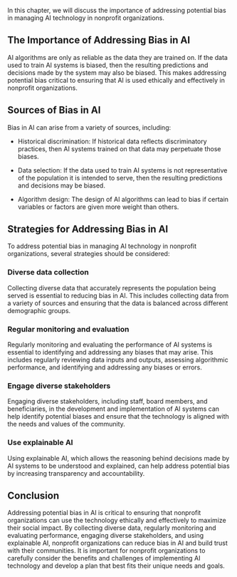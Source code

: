 

In this chapter, we will discuss the importance of addressing potential bias in managing AI technology in nonprofit organizations.

The Importance of Addressing Bias in AI
---------------------------------------

AI algorithms are only as reliable as the data they are trained on. If the data used to train AI systems is biased, then the resulting predictions and decisions made by the system may also be biased. This makes addressing potential bias critical to ensuring that AI is used ethically and effectively in nonprofit organizations.

Sources of Bias in AI
---------------------

Bias in AI can arise from a variety of sources, including:

* Historical discrimination: If historical data reflects discriminatory practices, then AI systems trained on that data may perpetuate those biases.

* Data selection: If the data used to train AI systems is not representative of the population it is intended to serve, then the resulting predictions and decisions may be biased.

* Algorithm design: The design of AI algorithms can lead to bias if certain variables or factors are given more weight than others.

Strategies for Addressing Bias in AI
------------------------------------

To address potential bias in managing AI technology in nonprofit organizations, several strategies should be considered:

### Diverse data collection

Collecting diverse data that accurately represents the population being served is essential to reducing bias in AI. This includes collecting data from a variety of sources and ensuring that the data is balanced across different demographic groups.

### Regular monitoring and evaluation

Regularly monitoring and evaluating the performance of AI systems is essential to identifying and addressing any biases that may arise. This includes regularly reviewing data inputs and outputs, assessing algorithmic performance, and identifying and addressing any biases or errors.

### Engage diverse stakeholders

Engaging diverse stakeholders, including staff, board members, and beneficiaries, in the development and implementation of AI systems can help identify potential biases and ensure that the technology is aligned with the needs and values of the community.

### Use explainable AI

Using explainable AI, which allows the reasoning behind decisions made by AI systems to be understood and explained, can help address potential bias by increasing transparency and accountability.

Conclusion
----------

Addressing potential bias in AI is critical to ensuring that nonprofit organizations can use the technology ethically and effectively to maximize their social impact. By collecting diverse data, regularly monitoring and evaluating performance, engaging diverse stakeholders, and using explainable AI, nonprofit organizations can reduce bias in AI and build trust with their communities. It is important for nonprofit organizations to carefully consider the benefits and challenges of implementing AI technology and develop a plan that best fits their unique needs and goals.
